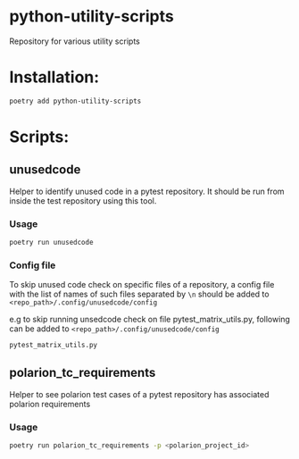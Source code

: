 # python-utility-scripts
Repository for various utility scripts

# Installation:
```bash
poetry add python-utility-scripts
```
# Scripts:
## unusedcode
Helper to identify unused code in a pytest repository. It should be run from inside the test repository using this tool.

### Usage
```bash
poetry run unusedcode
```
### Config file
To skip unused code check on specific files of a repository, a config file with the list of names of such files separated by `\n` should be added to
`<repo_path>/.config/unusedcode/config`

e.g to skip running unsedcode check on file pytest_matrix_utils.py, following can be added to `<repo_path>/.config/unusedcode/config`
```bash
pytest_matrix_utils.py
```


## polarion_tc_requirements
Helper to see polarion test cases of a pytest repository has associated polarion requirements

### Usage
```bash
poetry run polarion_tc_requirements -p <polarion_project_id>
```
